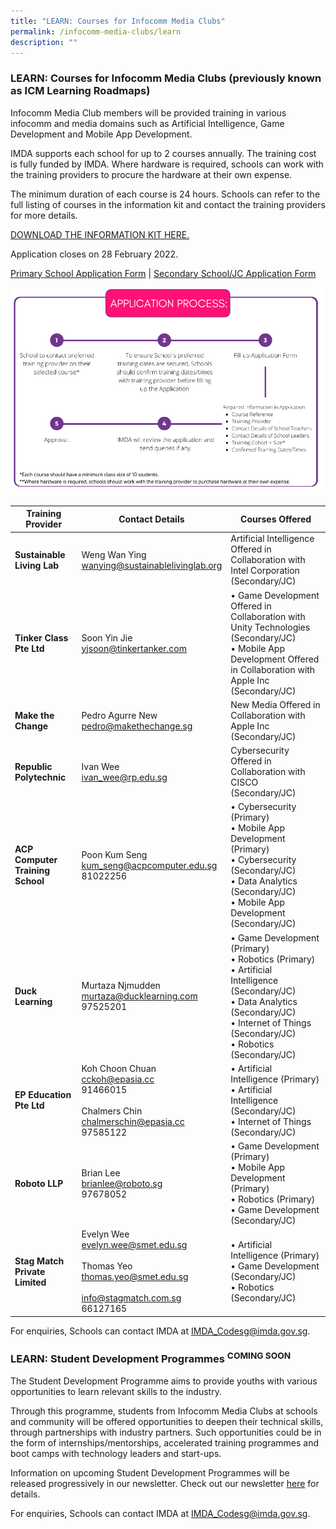 ```yaml
---
title: "LEARN: Courses for Infocomm Media Clubs"
permalink: /infocomm-media-clubs/learn
description: ""
---
```

### LEARN: Courses for Infocomm Media Clubs (previously known as ICM Learning Roadmaps)

Infocomm Media Club members will be provided training in various infocomm and media domains such as Artificial Intelligence, Game Development and Mobile App Development.

IMDA supports each school for up to 2 courses annually. The training cost is fully funded by IMDA. Where hardware is required, schools can work with the training providers to procure the hardware at their own expense.  

The minimum duration of each course is 24 hours. Schools can refer to the full listing of courses in the information kit and contact the training providers for more details.

[DOWNLOAD THE INFORMATION KIT HERE.](/files/infocomm-media-clubs/IMDA%20ICM%20Club%20Info%20Kit.pdf)

Application closes on 28 February 2022.

[Primary School Application Form](https://go.gov.sg/apply-icmcourses-pri) | [Secondary School/JC Application Form](https://go.gov.sg/apply-icmcourses-sec)

![ICM CLUB COURSES PROCESS](/images/icmprocess.png)

| **Training Provider** | **Contact Details** | **Courses Offered** |
| -------- | -------- | -------- |
| **Sustainable Living Lab** | Weng Wan Ying<br>[wanying@sustainablelivinglab.org](wanying@sustainablelivinglab.org)|Artificial Intelligence Offered in Collaboration with Intel Corporation (Secondary/JC)  |
| **Tinker Class Pte Ltd** | Soon Yin Jie<br>[yjsoon@tinkertanker.com](yjsoon@tinkertanker.com)| •	Game Development Offered in Collaboration with Unity Technologies (Secondary/JC)<br>•	Mobile App Development Offered in Collaboration with Apple Inc (Secondary/JC)|
|**Make the Change**|Pedro Agurre New<br>[pedro@makethechange.sg](pedro@makethechange.sg)|New Media Offered in Collaboration with Apple Inc (Secondary/JC)|
|**Republic Polytechnic**|Ivan Wee<br>[ivan_wee@rp.edu.sg](ivan_wee@rp.edu.sg)|Cybersecurity Offered in Collaboration with CISCO (Secondary/JC)|
|**ACP Computer Training School**|Poon Kum Seng<br>[kum_seng@acpcomputer.edu.sg](kum_seng@acpcomputer.edu.sg)<br>81022256|•	Cybersecurity (Primary)<br>•	Mobile App Development (Primary)<br>•	Cybersecurity (Secondary/JC)<br>•	Data Analytics (Secondary/JC)<br>•	Mobile App Development (Secondary/JC)|
|**Duck Learning**|Murtaza Njmudden<br>[murtaza@ducklearning.com](murtaza@ducklearning.com) <br>97525201|•	Game Development (Primary)<br>•	Robotics (Primary)<br>•	Artificial Intelligence (Secondary/JC)<br>•	Data Analytics (Secondary/JC)<br>•	Internet of Things (Secondary/JC)<br>•	Robotics (Secondary/JC)|
|**EP Education Pte Ltd**|Koh Choon Chuan<br>[cckoh@epasia.cc](cckoh@epasia.cc)<br>91466015<br><br>Chalmers Chin<br>[chalmerschin@epasia.cc](chalmerschin@epasia.cc)<br>97585122|•	Artificial Intelligence (Primary)<br>•	Artificial Intelligence (Secondary/JC)<br>•	Internet of Things (Secondary/JC)|
|**Roboto LLP**|Brian Lee<br>[brianlee@roboto.sg](brianlee@roboto.sg)<br>97678052|•	Game Development (Primary)<br>•	Mobile App Development (Primary)<br>•	Robotics (Primary)<br>•	Game Development (Secondary/JC)|
|**Stag Match Private Limited**|Evelyn Wee<br>[evelyn.wee@smet.edu.sg](evelyn.wee@smet.edu.sg)<br><br>Thomas Yeo<br>[thomas.yeo@smet.edu.sg](thomas.yeo@smet.edu.sg)<br><br>[info@stagmatch.com.sg](info@stagmatch.com.sg)<br>66127165|•	Artificial Intelligence (Primary)<br>•	Game Development (Secondary/JC)<br>•	Robotics (Secondary/JC)|

For enquiries, Schools can contact IMDA at [IMDA_Codesg@imda.gov.sg](mailto:IMDA_Codesg@imda.gov.sg).

### LEARN: Student Development Programmes <sup>COMING SOON</sup>

The Student Development Programme aims to provide youths with various opportunities to learn relevant skills to the industry.

Through this programme, students from Infocomm Media Clubs at schools and community will be offered opportunities to deepen their technical skills, through partnerships with industry partners. Such opportunities could be in the form of internships/mentorships, accelerated training programmes and boot camps with technology leaders and start-ups.

Information on upcoming Student Development Programmes will be released progressively in our newsletter. Check out our newsletter [here](/newsletter/) for details.

For enquiries, Schools can contact IMDA at [IMDA_Codesg@imda.gov.sg](mailto:IMDA_Codesg@imda.gov.sg).